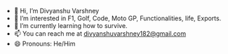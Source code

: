- 👋 Hi, I’m Divyanshu Varshney
- 👀 I’m interested in F1, Golf, Code, Moto GP, Functionalities, life, Exports.
- 🌱 I’m currently learning how to survive.
- 📫 You can reach me at divyanshuvarshney182@gmail.com
- 😄 Pronouns: He/Him

<!---
Divyanshuvarshney182/Divyanshuvarshney182 is a ✨ special ✨ repository because its `README.md` (this file) appears on your GitHub profile.
You can click the Preview link to take a look at your changes.
--->
